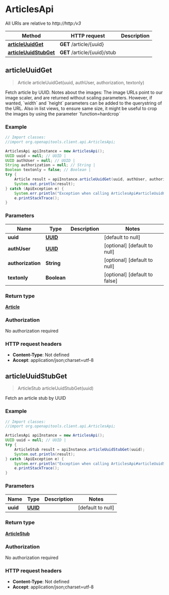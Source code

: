 # ArticlesApi

All URIs are relative to *http://http:/v3*

Method | HTTP request | Description
------------- | ------------- | -------------
[**articleUuidGet**](ArticlesApi.md#articleUuidGet) | **GET** /article/{uuid} | 
[**articleUuidStubGet**](ArticlesApi.md#articleUuidStubGet) | **GET** /article/{uuid}/stub | 



## articleUuidGet

> Article articleUuidGet(uuid, authUser, authorization, textonly)



Fetch article by UUID.   Notes about the images:   The image URLs point to our image scaler, and are returned without scaling parameters.  However, if wanted, &#x60;width&#x60; and &#x60;height&#x60; parameters can be added to the querystring of the URL.  Also in list views, to ensure same size, it might be useful to crop the images by using the parameter &#x60;function&#x3D;hardcrop&#x60;

### Example

```java
// Import classes:
//import org.openapitools.client.api.ArticlesApi;

ArticlesApi apiInstance = new ArticlesApi();
UUID uuid = null; // UUID | 
UUID authUser = null; // UUID | 
String authorization = null; // String | 
Boolean textonly = false; // Boolean | 
try {
    Article result = apiInstance.articleUuidGet(uuid, authUser, authorization, textonly);
    System.out.println(result);
} catch (ApiException e) {
    System.err.println("Exception when calling ArticlesApi#articleUuidGet");
    e.printStackTrace();
}
```

### Parameters


Name | Type | Description  | Notes
------------- | ------------- | ------------- | -------------
 **uuid** | [**UUID**](.md)|  | [default to null]
 **authUser** | [**UUID**](.md)|  | [optional] [default to null]
 **authorization** | **String**|  | [optional] [default to null]
 **textonly** | **Boolean**|  | [optional] [default to false]

### Return type

[**Article**](Article.md)

### Authorization

No authorization required

### HTTP request headers

- **Content-Type**: Not defined
- **Accept**: application/json;charset=utf-8


## articleUuidStubGet

> ArticleStub articleUuidStubGet(uuid)



Fetch an article stub by UUID

### Example

```java
// Import classes:
//import org.openapitools.client.api.ArticlesApi;

ArticlesApi apiInstance = new ArticlesApi();
UUID uuid = null; // UUID | 
try {
    ArticleStub result = apiInstance.articleUuidStubGet(uuid);
    System.out.println(result);
} catch (ApiException e) {
    System.err.println("Exception when calling ArticlesApi#articleUuidStubGet");
    e.printStackTrace();
}
```

### Parameters


Name | Type | Description  | Notes
------------- | ------------- | ------------- | -------------
 **uuid** | [**UUID**](.md)|  | [default to null]

### Return type

[**ArticleStub**](ArticleStub.md)

### Authorization

No authorization required

### HTTP request headers

- **Content-Type**: Not defined
- **Accept**: application/json;charset=utf-8

